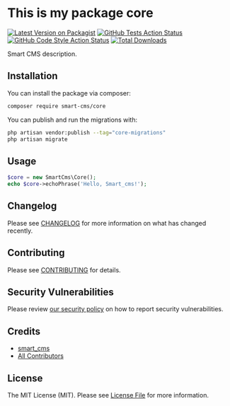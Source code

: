 # This is my package core

[![Latest Version on Packagist](https://img.shields.io/packagist/v/smart-cms/core.svg?style=flat-square)](https://packagist.org/packages/smart-cms/core)
[![GitHub Tests Action Status](https://img.shields.io/github/actions/workflow/status/smart-cms/core/run-tests.yml?branch=main&label=tests&style=flat-square)](https://github.com/smart-cms/core/actions?query=workflow%3Arun-tests+branch%3Amain)
[![GitHub Code Style Action Status](https://img.shields.io/github/actions/workflow/status/smart-cms/core/fix-php-code-style-issues.yml?branch=main&label=code%20style&style=flat-square)](https://github.com/smart-cms/core/actions?query=workflow%3A"Fix+PHP+code+style+issues"+branch%3Amain)
[![Total Downloads](https://img.shields.io/packagist/dt/smart-cms/core.svg?style=flat-square)](https://packagist.org/packages/smart-cms/core)

Smart CMS description.

## Installation

You can install the package via composer:

```bash
composer require smart-cms/core
```

You can publish and run the migrations with:

```bash
php artisan vendor:publish --tag="core-migrations"
php artisan migrate
```

## Usage

```php
$core = new SmartCms\Core();
echo $core->echoPhrase('Hello, Smart_cms!');
```

## Changelog

Please see [CHANGELOG](CHANGELOG.md) for more information on what has changed recently.

## Contributing

Please see [CONTRIBUTING](CONTRIBUTING.md) for details.

## Security Vulnerabilities

Please review [our security policy](../../security/policy) on how to report security vulnerabilities.

## Credits

- [smart_cms](https://github.com/smart_cms)
- [All Contributors](../../contributors)

## License

The MIT License (MIT). Please see [License File](LICENSE.md) for more information.
